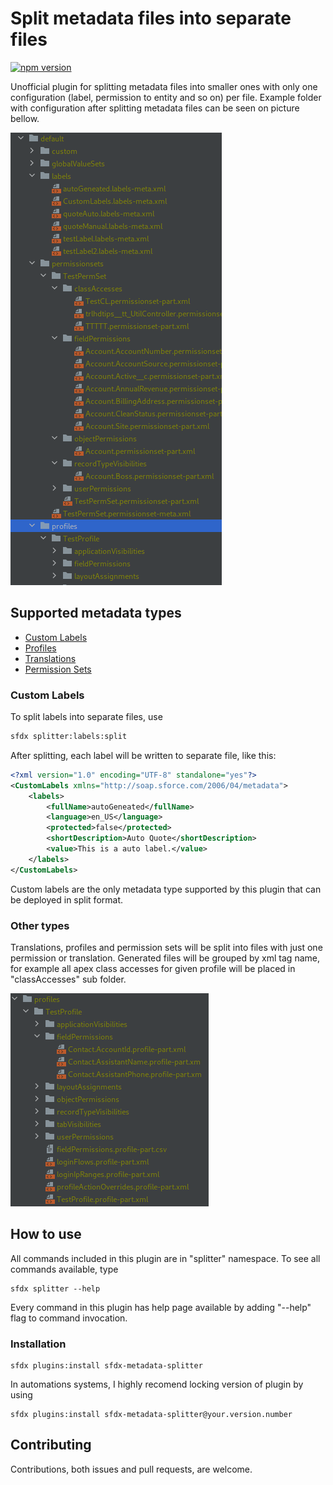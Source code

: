 # Split metadata files into separate files

[![npm version](https://img.shields.io/npm/v/sfdx-metadata-splitter)](https://www.npmjs.com/package/sfdx-metadata-splitter)

Unofficial plugin for splitting metadata files into smaller ones with only one configuration (label, permission to entity and so on) per file.
Example folder with configuration after splitting metadata files can be seen on picture bellow.

![Image showing folder structure after splitting metadata](./docs/images/exampleFolder.png)

## Supported metadata types

- [Custom Labels](https://developer.salesforce.com/docs/atlas.en-us.api_meta.meta/api_meta/meta_customlabels.htm#!)
- [Profiles](https://developer.salesforce.com/docs/atlas.en-us.api_meta.meta/api_meta/meta_profile.htm)
- [Translations](https://developer.salesforce.com/docs/atlas.en-us.api_meta.meta/api_meta/meta_translations.htm)
- [Permission Sets](https://developer.salesforce.com/docs/atlas.en-us.api_meta.meta/api_meta/meta_permissionset.htm)

### Custom Labels

To split labels into separate files, use

```sh
sfdx splitter:labels:split
```

After splitting, each label will be written to separate file, like this:

```xml
<?xml version="1.0" encoding="UTF-8" standalone="yes"?>
<CustomLabels xmlns="http://soap.sforce.com/2006/04/metadata">
    <labels>
        <fullName>autoGeneated</fullName>
        <language>en_US</language>
        <protected>false</protected>
        <shortDescription>Auto Quote</shortDescription>
        <value>This is a auto label.</value>
    </labels>
</CustomLabels>
```

Custom labels are the only metadata type supported by this plugin that can be deployed in split format.

### Other types

Translations, profiles and permission sets will be split into files with just one permission or translation.
Generated files will be grouped by xml tag name, for example all apex class accesses for given profile will be placed in "classAccesses" sub folder.

![image showing profile folder structure after splitting](./docs/images/splitProfile.png)

## How to use

All commands included in this plugin are in "splitter" namespace.
To see all commands available, type

```shell
sfdx splitter --help
```

Every command in this plugin has help page available by adding "--help" flag to command invocation.

### Installation

```shell
sfdx plugins:install sfdx-metadata-splitter
```

In automations systems, I highly recomend locking version of plugin by using

```shell
sfdx plugins:install sfdx-metadata-splitter@your.version.number
```

## Contributing

Contributions, both issues and pull requests, are welcome.
